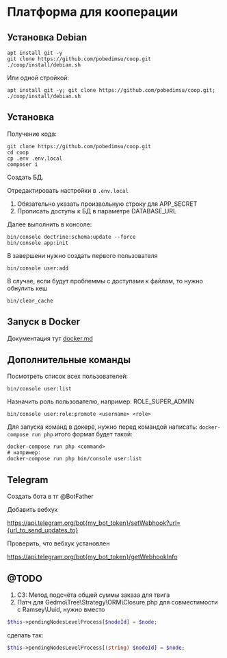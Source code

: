 Платформа для кооперации
========================

Установка Debian
----------------

```
apt install git -y
git clone https://github.com/pobedimsu/coop.git
./coop/install/debian.sh
```

Или одной стройкой:

```
apt install git -y; git clone https://github.com/pobedimsu/coop.git; ./coop/install/debian.sh
```


Установка
---------

Получение кода:
```
git clone https://github.com/pobedimsu/coop.git
cd coop
cp .env .env.local
composer i
```

Создать БД.

Отредактировать настройки в ```.env.local```

1. Обязательно указать произвольную строку для APP_SECRET
2. Прописать доступы к БД в параметре DATABASE_URL 

Далее выполнить в консоле:
```    
bin/console doctrine:schema:update --force
bin/console app:init
```

В завершени нужно создать первого пользователя
```    
bin/console user:add
```

В случае, если будут проблеммы с доступами к файлам, то нужно обнулить кеш
```    
bin/clear_cache
```

Запуск в Docker
---------------

Документация тут [docker.md](doc/docker.md) 

Дополнительные команды
----------------------

Посмотреть список всех пользователей:
```
bin/console user:list
```

Назначить роль пользователю, например: ROLE_SUPER_ADMIN
```
bin/console user:role:promote <username> <role>
```

Для запуска команд в докере, нужно перед командой написать: `docker-compose run php` итого формат будет такой: 

```
docker-compose run php <command>
# например:
docker-compose run php bin/console user:list
```

Telegram
--------

Создать бота в тг @BotFather

Добавить вебхук

https://api.telegram.org/bot{my_bot_token}/setWebhook?url={url_to_send_updates_to}

Проверить, что вебхук установлен

https://api.telegram.org/bot{my_bot_token}/getWebhookInfo



@TODO
-----

1. СЗ: Метод подсчёта общей суммы заказа для твига
2. Патч для Gedmo\Tree\Strategy\ORM\Closure.php для совместимости c Ramsey\Uuid, нужно вместо

```php
$this->pendingNodesLevelProcess[$nodeId] = $node;
```
сделать так:
```php
$this->pendingNodesLevelProcess[(string) $nodeId] = $node;
```
